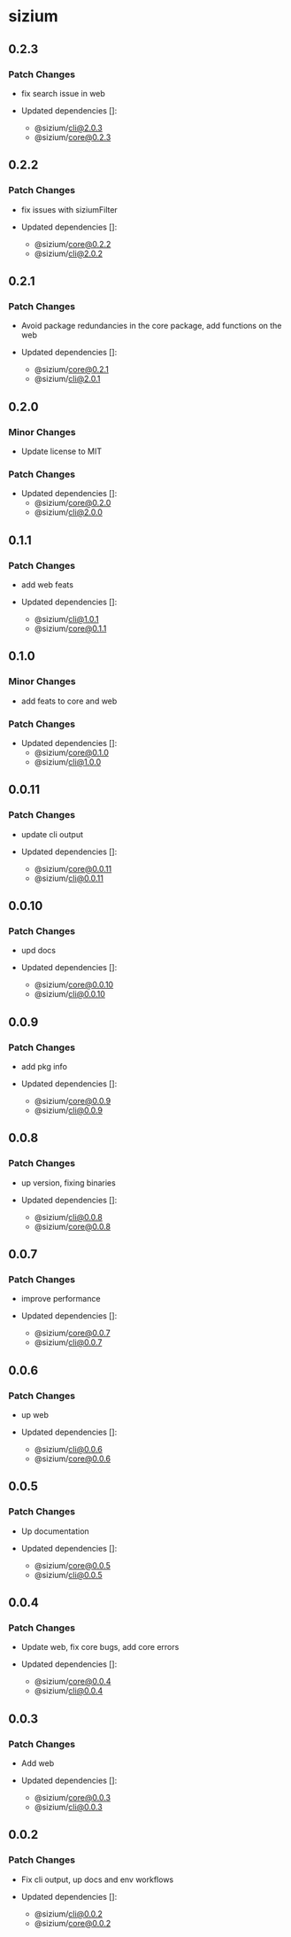 # sizium

## 0.2.3

### Patch Changes

- fix search issue in web

- Updated dependencies []:
  - @sizium/cli@2.0.3
  - @sizium/core@0.2.3

## 0.2.2

### Patch Changes

- fix issues with siziumFilter

- Updated dependencies []:
  - @sizium/core@0.2.2
  - @sizium/cli@2.0.2

## 0.2.1

### Patch Changes

- Avoid package redundancies in the core package, add functions on the web

- Updated dependencies []:
  - @sizium/core@0.2.1
  - @sizium/cli@2.0.1

## 0.2.0

### Minor Changes

- Update license to MIT

### Patch Changes

- Updated dependencies []:
  - @sizium/core@0.2.0
  - @sizium/cli@2.0.0

## 0.1.1

### Patch Changes

- add web feats

- Updated dependencies []:
  - @sizium/cli@1.0.1
  - @sizium/core@0.1.1

## 0.1.0

### Minor Changes

- add feats to core and web

### Patch Changes

- Updated dependencies []:
  - @sizium/core@0.1.0
  - @sizium/cli@1.0.0

## 0.0.11

### Patch Changes

- update cli output

- Updated dependencies []:
  - @sizium/core@0.0.11
  - @sizium/cli@0.0.11

## 0.0.10

### Patch Changes

- upd docs

- Updated dependencies []:
  - @sizium/core@0.0.10
  - @sizium/cli@0.0.10

## 0.0.9

### Patch Changes

- add pkg info

- Updated dependencies []:
  - @sizium/core@0.0.9
  - @sizium/cli@0.0.9

## 0.0.8

### Patch Changes

- up version, fixing binaries

- Updated dependencies []:
  - @sizium/cli@0.0.8
  - @sizium/core@0.0.8

## 0.0.7

### Patch Changes

- improve performance

- Updated dependencies []:
  - @sizium/core@0.0.7
  - @sizium/cli@0.0.7

## 0.0.6

### Patch Changes

- up web

- Updated dependencies []:
  - @sizium/cli@0.0.6
  - @sizium/core@0.0.6

## 0.0.5

### Patch Changes

- Up documentation

- Updated dependencies []:
  - @sizium/core@0.0.5
  - @sizium/cli@0.0.5

## 0.0.4

### Patch Changes

- Update web, fix core bugs, add core errors

- Updated dependencies []:
  - @sizium/core@0.0.4
  - @sizium/cli@0.0.4

## 0.0.3

### Patch Changes

- Add web

- Updated dependencies []:
  - @sizium/core@0.0.3
  - @sizium/cli@0.0.3

## 0.0.2

### Patch Changes

- Fix cli output, up docs and env workflows

- Updated dependencies []:
  - @sizium/cli@0.0.2
  - @sizium/core@0.0.2
